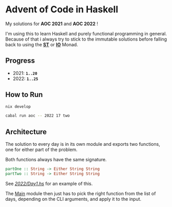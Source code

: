 # Advent of Code in Haskell
My solutions for **AOC 2021** and **AOC 2022** !

I'm using this to learn Haskell and purely functional programming in general.
Because of that i always try to stick to the immutable solutions before falling back to using the [**ST**](https://hackage.haskell.org/package/base-4.17.0.0/docs/Control-Monad-ST.html) or [**IO**](https://hackage.haskell.org/package/base-4.17.0.0/docs/System-IO.html#g:1) Monad.

## Progress
- 2021: **`1..20`**
- 2022: **`1..25`**

## How to Run

```sh
nix develop

cabal run aoc -- 2022 17 two
```

## Architecture
The solution to every day is in its own module and exports two functions, one for either part of the problem.

Both functions always have the same signature.
```haskell
partOne :: String -> Either String String
partTwo :: String -> Either String String
```
See [*2022/Day1.hs*](https://github.com/Blugatroff/adventofcode/blob/main/src/Year2022/Day1.hs) for an example of this.

The [Main](https://github.com/Blugatroff/adventofcode/blob/main/src/Main.hs) module then just has to pick the right function from the list of days, depending on the CLI arguments, and apply it to the input.
